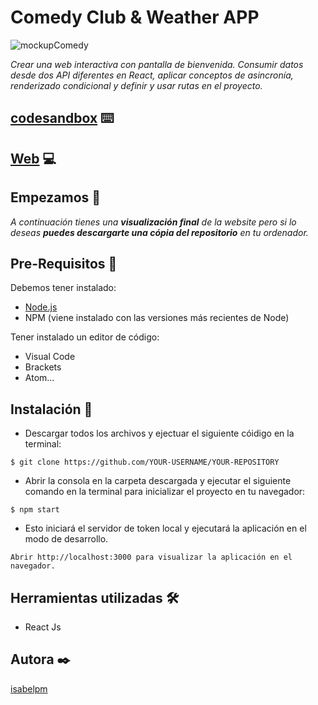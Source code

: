 # Comedy Club & Weather APP

![mockupComedy](https://user-images.githubusercontent.com/67895734/115381382-cd54f300-a1d3-11eb-8372-396b797e0d47.jpg)

_Crear una web interactiva con pantalla de bienvenida. Consumir datos desde dos API diferentes en React, aplicar conceptos de asincronía, renderizado condicional y definir y usar rutas en el proyecto._

## [codesandbox](https://codesandbox.io/s/joke-app-cf9rz) ⌨️

## [Web](https://cf9rz.csb.app/) 💻

## Empezamos 🚀

_A continuación tienes una **visualización final** de la website pero si lo deseas **puedes descargarte una cópia del repositorio** en tu ordenador._


## Pre-Requisitos 🔧

Debemos tener instalado:

* [Node.js](https://nodejs.org/en/download/)
* NPM (viene instalado con las versiones más recientes de Node)

Tener instalado un editor de código:

* Visual Code
* Brackets
* Atom...


## Instalación 🔧

* Descargar todos los archivos y ejectuar el siguiente cóidigo en la terminal:

```
$ git clone https://github.com/YOUR-USERNAME/YOUR-REPOSITORY
```

* Abrir la consola en la carpeta descargada y ejecutar el siguiente comando en la terminal para inicializar el proyecto en tu navegador:

```
$ npm start
```

* Esto iniciará el servidor de token local y ejecutará la aplicación en el modo de desarrollo.

```
Abrir http://localhost:3000 para visualizar la aplicación en el navegador.
```


## Herramientas utilizadas 🛠️

* React Js


## Autora ✒️

[isabelpm](https://github.com/isabelpm)
